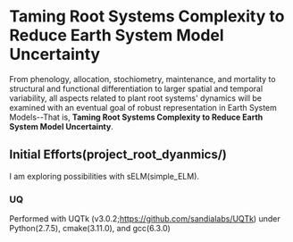 # Taming Root Systems Complexity to Reduce Earth System Model Uncertainty
From phenology, allocation, stochiometry, maintenance, and mortality to structural and functional differentiation to larger spatial and temporal variability, all aspects related to plant root systems' dynamics will be examined with an eventual goal of robust representation in Earth System Models--That is, **Taming Root Systems Complexity to Reduce Earth System Model Uncertainty**.

## Initial Efforts(project_root_dyanmics/)
I am exploring possibilities with sELM(simple_ELM).

### UQ
Performed with UQTk (v3.0.2;https://github.com/sandialabs/UQTk) under Python(2.7.5), cmake(3.11.0), and gcc(6.3.0)
